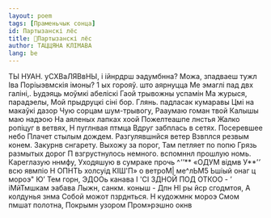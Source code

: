 ```yaml
---
layout: poem
tags: [Праменьчык сонца]
id: Партызанскі лёс
title: 🚧Партызанскі лёс
author: ТАЦЦЯНА КЛІМАВА
lang: be
---
```



ТЫ НУАН. уСХВаЛЯВвНЫ, і ійнрдрш эадумбнна? Можа, зпадваеш тужл Іва Поріыэвмскія імоны?
1 ых горояў. што аярнуцца Ме эмаглі пад двх галіні,. Ьудэяць моўмкі абеліскі Гаой трывожны успамін Ма журыся, парадэелы, Мой прыдруцкі сіні бор.
Глянь. падласак кумаравы Цмі на макаўкі дазор Чую сорцам шум-трывогу, Рааумаю гоман твой Калышы маю надэою На аяленых лапках хоой
Пожелтеашпе лнстья Жалко ропіцуг в ветвях, Н пуглнвая птмца Вдруг забплась в сетях. Посеревшее небо Плачет стылым дождем. Разгулявшнйся ветер Взвплся резвым конем. Закурнв снгарету. Выхожу за порог, Там петляет по попю Грязь размытых дорог П взгрустнулось немного. вспомннл прошлую номь. Кареглазую ннмфу, Уходяшую в сумраке прочь
^*''*** «ОДУМ відмв У**’*’* всю явмпіо Н ОПНТЬ холсуід КІШ'П» о ветроМ| ме^лЬМ5 Ьшіый онаг ц мороэ" Ю’ Тем горн, ЭДООь канава I 'СІ ЗДНОЙ ПОД ОТКОО - ’ іМйТмшкам эабава Лыжн, санкм. коныш - Дпн НІ ры йср сгодмтоя, А колдунья знма Собой можот пзрднться. Н кудожмнк мороэ Смом пмшат полотна, Покрымн узором Пром»рэшно окнв

